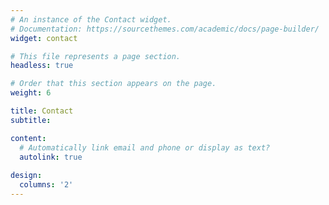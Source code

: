 ```yaml
---
# An instance of the Contact widget.
# Documentation: https://sourcethemes.com/academic/docs/page-builder/
widget: contact

# This file represents a page section.
headless: true

# Order that this section appears on the page.
weight: 6

title: Contact
subtitle:

content:
  # Automatically link email and phone or display as text?
  autolink: true
  
design:
  columns: '2'
---
```

